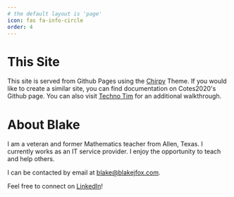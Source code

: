 ```yaml
---
# the default layout is 'page'
icon: fas fa-info-circle
order: 4
---
```


# This Site
This site is served from Github Pages using the [Chirpy](https://github.com/cotes2020/jekyll-theme-chirpy) Theme. If you would like to create a similar site, you can find documentation on Cotes2020's Github page. You can also visit [Techno Tim](https://docs.technotim.live/posts/jekyll-docs-site/) for an additional walkthrough. 

# About Blake
I am a veteran and former Mathematics teacher from Allen, Texas. I currently works as an IT service provider. I enjoy the opportunity to teach and help others.

I can be contacted by email at blake@blakejfox.com. 

Feel free to connect on [LinkedIn](https://www.linkedin.com/in/blake-fox-b2a3171b2/)!
